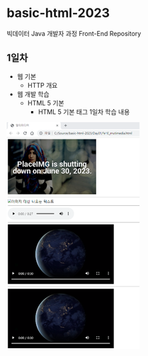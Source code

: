 # basic-html-2023
빅데이터 Java 개발자 과정 Front-End Repository

## 1일차
- 웹 기본
    - HTTP 개요
- 웹 개발 학습
    - HTML 5 기본
        - HTML 5 기본 태그
1일차 학습 내용
<!--![멀티미디어](https://github.com/shmjo0604/basic-html-2023/blob/main/image/day01.png?raw=true)-->
<img src="https://raw.githubusercontent.com/shmjo0604/basic-html-2023/main/image/day01_%EB%A9%80%ED%8B%B0%EB%AF%B8%EB%94%94%EC%96%B4.png" width="300">
